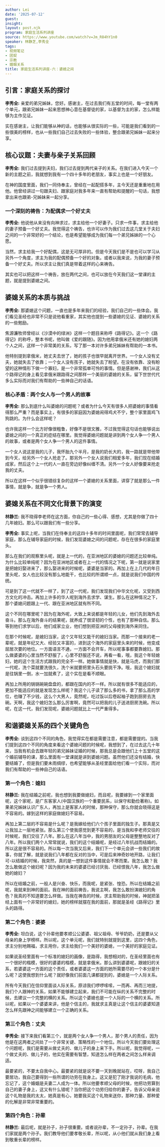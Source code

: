 ```yaml
---
author: Lei
date: '2025-07-12'
guest: 
insight: 
layout: post.njk
program: 家庭生活系列讲座
source: https://www.youtube.com/watch?v=Jm_R84hY1n0
speaker: 林静芝,李秀全
tags:
- 视频笔记
- 团契
- 宗教
- 婚姻关系
title: 家庭生活系列讲座-六：婆媳之间
---
```

## 引言：家庭关系的探讨

**李秀全:**
亲爱的弟兄姊妹，您好。感谢主，在过去我们有五堂的时间，每一堂有两个单元，跟弟兄姊妹一起来思想神心意在基督徒的家，以基督为主的家，怎么样能够为主作见证。

实在感谢主，让我们能够从神的话，也能够从很实际的一些，可能是我们看到的一些很美的榜样，也从一些我们自己过去失败的一些体验，整合跟弟兄姊妹一起来分享。

## 核心议题：夫妻与亲子关系回顾

**李秀全:**
我们过去提到夫妇，我们过去提到两代亲子的关系。在我们进入今天一个新的主题之前，我就想到我有一个四十多年的老朋友，事实上也是一个好朋友。

在神的国度里面，我们一同侍奉主，曾经在一起配搭多年，主今天还是重重地在用他。他曾经讲过一句跟夫妇、跟家庭对我多年来一直有帮助和提醒的一句话，我想拿出来也跟弟-兄姊妹来一起分享。

### 一个深刻的祷告：为配偶求一个好丈夫

**李秀全:**
他说他从来没有向神求过，求主给他一个好妻子。只求一件事，求主给他的妻子预备一个好丈夫。我觉得这个祷告，也许可以作为我们过去这几堂关于夫妇之间的一个非常好的一个结论，也是希望能够成为我们每一个弟兄姊妹的一个心愿。

当然，求主给我一个好配偶，这是无可厚非的。但是今天我们是不是也可以学习从另外一个角度，求主为我的配偶预备一个好的对象。或者以我来说，为我的妻子预备一个好丈夫。所以求主让我们真是带着这样的心来祷告。

其实也可以把这样一个祷告，放在两代之间，也可以放在今天我们这一堂课的主题，就是提到婆媳之间。

## 婆媳关系的本质与挑战

**李秀全:**
那婆媳这个问题，一直也是多年来我们的经验，我们自己的一些体会。我们看见圣经也非常不只是说他看重家，其实他也提到一些婆媳的见证、婆媳的关系的一些勉励。

焦源濂牧师曾经以《沙漠中的绿洲》这样一个题目来称呼《路得记》。这一个《路得记》的称呼，整本书呢，他叫做《爱的跟随》。因为他用拿俄米还有她的媳妇两个人之间，这样一个非常美的关系，写了那一本对许多弟兄姊妹有帮助的一本书。

他特别提到拿俄米，她丈夫去世了，她的孩子也很早就离开世界。一个女人没有丈夫，她就失去了依靠；一个女人没有孩子，她就失去了盼望。在没有依靠、没有盼望的这种情形下做一个寡妇，是一个非常孤单可怜的事情。但是感谢神，我们从这个路得记的身上看见拿俄米跟路得之间那样一个美丽的婆媳的关系，留下世世代代多么实际而对我们有帮助的一些神自己的话语。

### 核心矛盾：两个女人与一个男人的故事

**李秀全:**
那么到底什么叫婆媳的问题呢？或者为什么今天有很多人把婆媳的事情看得那么严重？而是事实上，有很多的家庭因为婆媳闹得鸡犬不宁，整个家里面鸡飞狗跳的。为什么会这样呢？

也许我这样一个比方好像很粗鲁，好像不是很文雅，不过我觉得这句话也能够说出婆媳之间的一个真正的症结在哪里。我觉得婆媳问题就是讲到两个女人争一个男人的故事，或者是两个女人争一个男人的这件事情。

一个女人说这是我的儿子，我怀胎九个半月，是我的奶长大的，我一路就是带他带到今天，给另外一个女人抢走了。那另外一个女人说我们相爱多年，我们现在结婚成家，然后这个上一代的人一直在旁边好像纠缠不清。另外一个女人好像要来抢走我的丈夫。

所以在这样一个似乎很错综复杂的这样一个婆媳的关系里面，讲穿了就是那么一件事情，就是争，就是争一个男人。

## 婆媳关系在不同文化背景下的演变

**林静兰:**
我不晓得李老师在这方面，你自己的一些心得、感想，尤其是你做了四十几年媳妇。那么可以跟我们有一些分享。

**李秀全:**
事实上呢，当我们在侍奉主的这四十多年的时间里面呢，我们常常去辅导家庭，那么在辅导家庭的时候，我们发现婆媳之间的问题呢，存在在很多的家庭里头。

那么在我们的观察里头呢，就是上一代的，在亚洲地区的婆媳的问题还比较单纯。为什么比较单纯呢？因为在亚洲地区或者在上一代的情况之下呢，第一就是说家里是把媳妇娶进来了，那么娶进来的时候呢，婆婆是当家的。再加上在上几代的年日里头呢，女人也比较没有那么地能干，也比较的所谓顺一点，就是说我们中国的传统。

可是到了这一代就不一样了，到了这一代呢，我们发现我们中华文化呢，又受到西方文化的冲击。再加上许多的华人呢到海外去求学、谋生。那么在这种情况之下，那个婆媳问题跟上一代、跟在亚洲地区就有所不同。

这个不同在哪里呢？因为在海外呢，大致上来说都是年轻的儿女，他们先到海外去奋斗。那么在海外奋斗的结果呢，就养成了很坚韧的个性，也有了那种自信。那么等到他们求学以后，他们成家立业，他们想到把亚洲的父母接到海外来同住。

在那个时候呢，是媳妇当家，这个又年轻又能干的媳妇当家。而那一个接来的老一辈呢，就是年纪又大、经验又丰富的，进到这个海外的家庭里头来的时候，他变成屈居次要的地位。一方面语言不通，一方面不会开车，所以呢事事都要靠媳妇。那么做婆婆的心里当然不舒服了，心里不舒服还不说，再看一看，哦，我这个年轻媳妇，她的这个生活方式跟我的完全不一样。她做事情就是快，就是马虎，而我们那一代呢，洗个菜就要洗很久，洗个米就要把里头石头要挑干净。哦，我这个媳妇就是往锅里一倒，水一加就煮了，这个实在是看不顺眼。

再加上所用的锅锅碗碗盘盘的，都跟在国内的不一样。所以就有很多不能适应的，更加不能适应的就是发现怎么样呢？我这个儿子读了那么多的书，拿了那么高的学位，也赚了不少钱，这么个大男人，竟然呢，吃过饭以后卷起袖子跑到厨房去洗碗。天啊，我这个媳妇怎么那么厉害啊，竟然可以把我的儿子送进厨房洗碗。所以呢，在这一代，我们发现呢，婆媳问题就比上一代严重得多。

## 和谐婆媳关系的四个关键角色

**李秀全:**
谈到这四个不同的角色，我觉得实在都是需要注意，都是需要提的。当我们提到这四个不同的角度来看这个婆媳问题的时候呢，我想到了，在过去这几十年来，当我有机会去跟年轻的弟兄姊妹证婚的时候，那我总是会跟他们上十五堂的这个婚前辅导的课，那么里面有一堂课就是讲到婆媳问题。虽然他们还没有结婚，快要结婚了，但是我们要未雨绸缪，也希望能够从圣经里面给他们看一个实际，而对我们有帮助的一些神自己的话语。

### 第一个角色：媳妇

**林静兰:**
我在结婚之前呢，我也想到我要做媳妇，而且呢，我要嫁到一个家里面呢，这个家呢，是广东客家人(中国汉族的一个重要民系，以保守和勤俭著称)。如果弟兄姊妹认识广东人，再加上是客家人的时候，那种保守，那么你就会晓得这是不容易的。嫁到这样的家庭做媳妇不容易。

再加上第二层的不容易是什么呢？是我嫁给他们六个孩子里面的独生子。那真是又让我加上一层地紧张。那么第三个使我感觉到更不容易的，是当我和李老师交往的时候呢，我们交往了八年。那么在这八年当中，我的男朋友的父母是整整地反对了八年。所以我们两个人常常就说，我们的这个结婚呢，是经过八年抗战而结婚的。所以这是很不容易的。所以每一次当我又后来，我们下一个单元会讲一些我们的故事，你就了解，就是说我们八年都在反对的当中，可是后来神奇妙地开路，让我们可-以结婚的时候，我突然，真的是一想到这件事情就会不寒而栗。我怎么敢？我怎么敢做这个媳妇呢？因为我的未来的婆婆已经讨厌我、已经恨我八年，我怎么做她的媳妇？

所以在结婚之前，一般人是兴奋、快乐，而我呢，是紧张、惶恐。所以在结婚之前呢，我就来到神的面前。我在神的面前祷告，我说主啊，我怎么敢扮演媳妇的角色？我真的不知道要怎么样做。当我在祷告的时候，求主帮助我的时候，神就把圣经上面有一个非常好的媳妇，她的榜样就摆在我的面前，那就是圣经《路得记》里头的路得。

### 第二个角色：婆婆

**李秀全:**
坦白说，这个孙辈他要孝顺公公婆婆、祖父祖母、爷爷奶奶，还是要从父母亲的身上学榜样。所以呢，这个单元呢，我们就特别就提到这里，这四个角色，求主分别地赐福，求主用你，求主给我们一个美好的婆媳，一个美好的家庭见证。

如果说圣经里面有一个标准的媳妇的画像，是路得，我想相对的，在圣经里面也有一个很好的楷模，很好的婆婆的楷模，就是拿俄米。那么讲到婆婆呢，跟媳妇的关系，若婆婆这一方面的这个责任，或者婆婆这一方面的她所需要尽的一个本分是什么呢？这使我想到什么呢？就好像我们前面几课都提到的，婆媳是一个人际关系。

所有今天我们在信仰里面谈人际关系，原谅我们啰啰嗦嗦，一而再、再而三地提，我们个人跟神的关系，如果不能够建立起来，我们不可能在纵的关系不完整的时候，去建议一个完整的横的关系。所以这个婆媳也是一个人际的一个横的关系。所以呢，如果以一个婆婆来讲，他是个信主的，我就求主真是让这个信主的婆婆知道怎么样先跟神之间能够建立一个正确的关系。

### 第三个角色：丈夫

**李秀全:**
接下来我们看第三个，就是两个女人争一个男人，那个男人的责任，因为他是在这两者之间处了一个非常关键、策略性的一个地位。所以今天我们要处理这个问题呢，我们是需要从做丈夫的、做儿子的身上来下手。所以呢，我觉得呢，一个做丈夫的、做儿子的，他实在需要有智慧，知道怎么样在两者之间怎么样来调适。

最要紧的，不要太自我中心。最要紧的就是说不要一天到晚就站在，哎呀，我自己要居功，我自己要得到一些所谓的功劳在我身上。这又是犯了刚才我说的毛病，他忘记了，这个婚姻是夫妻二人成为一体。所以他要孝顺父母的时候，他把功劳算到自己的妻子身上，这又有什么错呢？当你把这个功劳归给你的妻子，告诉父母亲说这个礼物是我的太太，她真是有心，她要我买这个礼物来送你，那种力量、那种爱的化解是非常非常重要的。

### 第四个角色：孙辈

**林静兰:**
最后呢，就是孙子，孙子很重要。或者说孙辈，不一定孙子，孙辈。在我们家就是两个孙子。我们教导他们要孝敬长辈，所以呢，从小他们就从我们身上看到敬重长辈的榜样。